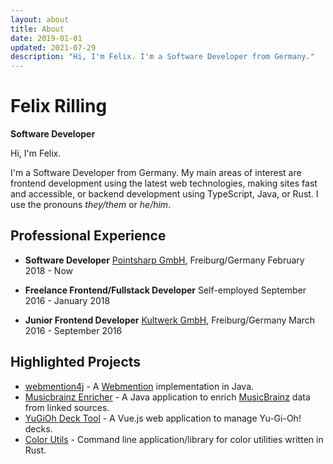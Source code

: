```yaml
---
layout: about
title: About
date: 2019-01-01
updated: 2021-07-29
description: "Hi, I'm Felix. I'm a Software Developer from Germany."
---
```


# Felix Rilling

**Software Developer**

Hi, I'm Felix.

I'm a Software Developer from Germany.
My main areas of interest are frontend development using the latest web technologies, making sites fast and accessible, or backend development using TypeScript, Java, or Rust.
I use the pronouns _they/them_ or _he/him_.

## Professional Experience

-   **Software Developer**
    [Pointsharp GmbH](https://www.cryptshare.com/), Freiburg/Germany
    February 2018 - Now

-   **Freelance Frontend/Fullstack Developer**
    Self-employed
    September 2016 - January 2018

-   **Junior Frontend Developer**
    [Kultwerk GmbH](https://www.kultwerk.de/), Freiburg/Germany
    March 2016 - September 2016

## Highlighted Projects

-   [webmention4j](https://github.com/FelixRilling/webmention4j) - A [Webmention](https://www.w3.org/TR/webmention/) implementation in Java.
-   [Musicbrainz Enricher](https://github.com/FelixRilling/musicbrainz-enricher) - A Java application to enrich [MusicBrainz](https://musicbrainz.org/) data from linked sources.
-   [YuGiOh Deck Tool](https://ygoprodeck.com/card-database/deck-prices/) - A Vue.js web application to manage Yu-Gi-Oh! decks.
-   [Color Utils](https://github.com/FelixRilling/color-utils) - Command line application/library for color utilities written in Rust.
